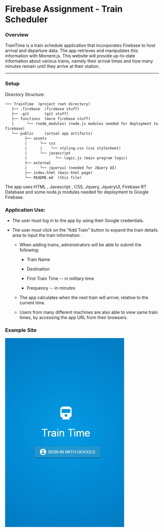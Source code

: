 # Firebase Assignment - Train Scheduler

### Overview

TrainTime is a train schedule application that incorporates Firebase to host arrival and departure data.
The app retrieves and manipulates this information with Moment.js. 
This website will provide up-to-date information about various trains, namely their arrival times and how many minutes remain until they arrive at their station.

- - -

### Setup

Directory Structure:
```
─── TrainTime  (project root directory)
   ├── .firebase  (firebase stuff)
   ├── .git       (git stuff)
   ├── functions  (more firebase stuff)
   |      └── (node_modules) (node.js modules needed for deployment to firebase)
   └── public     (actual app artifacts)
         ├── assets
         |      └── css
         |      |    └── styling.css (css stylesheet)
         |      └── javascript
         |             └── logic.js (main program logic)
         ├── external
         |      └── jqueryui (needed for JQuery UI)
         ├── index.html (main html page)
         └── README.md  (this file)
```
The app uses HTML , Javascript , CSS, Jquery, JqueryUI, Firebase RT Database and some node.js modules needed for deployment to Google Firebase. 

### Application Use:

* The user must log in to the app by using their Google credentials.
* The user must click on the "Add Train" button to expand the train details area to input the train information . 
  
  * When adding trains, administrators will be able to submit the following:
    
    * Train Name
    
    * Destination 
    
    * First Train Time -- in military time
    
    * Frequency -- in minutes
  
  * The app calculates when the next train will arrive; relative to the current time.
  
  * Users from many different machines are also able to view same train times, by accessing the app URL from their browsers.
  

### Example Site

![train homework](splash.JPG)

